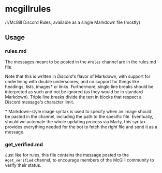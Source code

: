 # mcgillrules
/r/McGill Discord Rules, available as a single Markdown file (mostly)

## Usage

### rules.md
The messages meant to be posted in the `#rules` channel are in the rules.md file.

Note that this is written in *Discord*'s flavor of Markdown, with support for underlining with double underscores, and no support for things like headings, lists, images* or links. Furthermore, single line breaks should be interpreted as such and not be ignored (as they would be in standard Markdown). Triple line breaks divide the text in blocks that respect a Discord message's character limit. 

\* Markdown-style image syntax is used to specify when an image should be pasted in the channel, including the path to the specific file. Eventually, should we automate the whole updating process via Marty, this syntax provides everything needed for the bot to fetch the right file and send it as a message.

### get_verified.md
Just like for rules, this file contains the message posted to the `#get_verified` channel, to encourage members of the McGill community to verify their status.